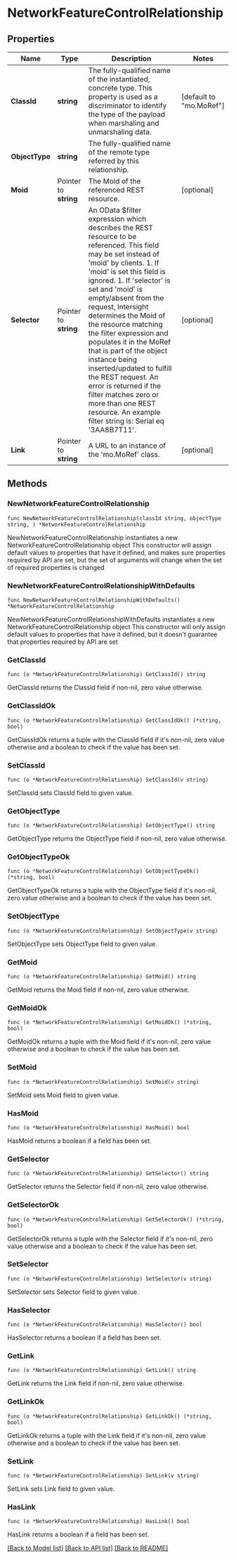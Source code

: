 # NetworkFeatureControlRelationship

## Properties

Name | Type | Description | Notes
------------ | ------------- | ------------- | -------------
**ClassId** | **string** | The fully-qualified name of the instantiated, concrete type. This property is used as a discriminator to identify the type of the payload when marshaling and unmarshaling data. | [default to "mo.MoRef"]
**ObjectType** | **string** | The fully-qualified name of the remote type referred by this relationship. | 
**Moid** | Pointer to **string** | The Moid of the referenced REST resource. | [optional] 
**Selector** | Pointer to **string** | An OData $filter expression which describes the REST resource to be referenced. This field may be set instead of &#39;moid&#39; by clients. 1. If &#39;moid&#39; is set this field is ignored. 1. If &#39;selector&#39; is set and &#39;moid&#39; is empty/absent from the request, Intersight determines the Moid of the resource matching the filter expression and populates it in the MoRef that is part of the object instance being inserted/updated to fulfill the REST request. An error is returned if the filter matches zero or more than one REST resource. An example filter string is: Serial eq &#39;3AA8B7T11&#39;. | [optional] 
**Link** | Pointer to **string** | A URL to an instance of the &#39;mo.MoRef&#39; class. | [optional] 

## Methods

### NewNetworkFeatureControlRelationship

`func NewNetworkFeatureControlRelationship(classId string, objectType string, ) *NetworkFeatureControlRelationship`

NewNetworkFeatureControlRelationship instantiates a new NetworkFeatureControlRelationship object
This constructor will assign default values to properties that have it defined,
and makes sure properties required by API are set, but the set of arguments
will change when the set of required properties is changed

### NewNetworkFeatureControlRelationshipWithDefaults

`func NewNetworkFeatureControlRelationshipWithDefaults() *NetworkFeatureControlRelationship`

NewNetworkFeatureControlRelationshipWithDefaults instantiates a new NetworkFeatureControlRelationship object
This constructor will only assign default values to properties that have it defined,
but it doesn't guarantee that properties required by API are set

### GetClassId

`func (o *NetworkFeatureControlRelationship) GetClassId() string`

GetClassId returns the ClassId field if non-nil, zero value otherwise.

### GetClassIdOk

`func (o *NetworkFeatureControlRelationship) GetClassIdOk() (*string, bool)`

GetClassIdOk returns a tuple with the ClassId field if it's non-nil, zero value otherwise
and a boolean to check if the value has been set.

### SetClassId

`func (o *NetworkFeatureControlRelationship) SetClassId(v string)`

SetClassId sets ClassId field to given value.


### GetObjectType

`func (o *NetworkFeatureControlRelationship) GetObjectType() string`

GetObjectType returns the ObjectType field if non-nil, zero value otherwise.

### GetObjectTypeOk

`func (o *NetworkFeatureControlRelationship) GetObjectTypeOk() (*string, bool)`

GetObjectTypeOk returns a tuple with the ObjectType field if it's non-nil, zero value otherwise
and a boolean to check if the value has been set.

### SetObjectType

`func (o *NetworkFeatureControlRelationship) SetObjectType(v string)`

SetObjectType sets ObjectType field to given value.


### GetMoid

`func (o *NetworkFeatureControlRelationship) GetMoid() string`

GetMoid returns the Moid field if non-nil, zero value otherwise.

### GetMoidOk

`func (o *NetworkFeatureControlRelationship) GetMoidOk() (*string, bool)`

GetMoidOk returns a tuple with the Moid field if it's non-nil, zero value otherwise
and a boolean to check if the value has been set.

### SetMoid

`func (o *NetworkFeatureControlRelationship) SetMoid(v string)`

SetMoid sets Moid field to given value.

### HasMoid

`func (o *NetworkFeatureControlRelationship) HasMoid() bool`

HasMoid returns a boolean if a field has been set.

### GetSelector

`func (o *NetworkFeatureControlRelationship) GetSelector() string`

GetSelector returns the Selector field if non-nil, zero value otherwise.

### GetSelectorOk

`func (o *NetworkFeatureControlRelationship) GetSelectorOk() (*string, bool)`

GetSelectorOk returns a tuple with the Selector field if it's non-nil, zero value otherwise
and a boolean to check if the value has been set.

### SetSelector

`func (o *NetworkFeatureControlRelationship) SetSelector(v string)`

SetSelector sets Selector field to given value.

### HasSelector

`func (o *NetworkFeatureControlRelationship) HasSelector() bool`

HasSelector returns a boolean if a field has been set.

### GetLink

`func (o *NetworkFeatureControlRelationship) GetLink() string`

GetLink returns the Link field if non-nil, zero value otherwise.

### GetLinkOk

`func (o *NetworkFeatureControlRelationship) GetLinkOk() (*string, bool)`

GetLinkOk returns a tuple with the Link field if it's non-nil, zero value otherwise
and a boolean to check if the value has been set.

### SetLink

`func (o *NetworkFeatureControlRelationship) SetLink(v string)`

SetLink sets Link field to given value.

### HasLink

`func (o *NetworkFeatureControlRelationship) HasLink() bool`

HasLink returns a boolean if a field has been set.


[[Back to Model list]](../README.md#documentation-for-models) [[Back to API list]](../README.md#documentation-for-api-endpoints) [[Back to README]](../README.md)



